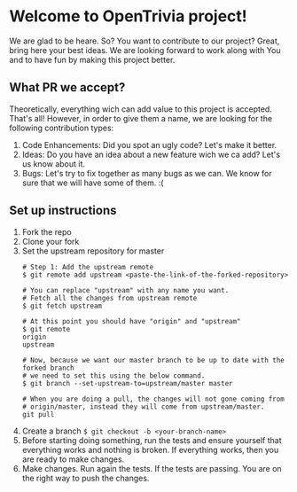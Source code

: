 # Welcome to OpenTrivia project!

We are glad to be heare. So? You want to contribute to our project? Great, 
bring here your best ideas. We are looking forward to work along with You 
and to have fun by making this project better. 

## What PR we accept?

Theoretically, everything wich can add value to this project is accepted. That's all!
However, in order to give them a name, we are looking for the following contribution types:

1. Code Enhancements: Did you spot an ugly code? Let's make it better.  
2. Ideas: Do you have an idea about a new feature wich we ca add? Let's us know about it.
3. Bugs: Let's try to fix together as many bugs as we can. We know for sure that we will have some of them. :(

## Set up instructions

1. Fork the repo
2. Clone your fork
3. Set the upstream repository for master
	```
	# Step 1: Add the upstream remote
	$ git remote add upstream <paste-the-link-of-the-forked-repository>
	
	# You can replace "upstream" with any name you want. 
	# Fetch all the changes from upstream remote
	$ git fetch upstream
	
	# At this point you should have "origin" and "upstream"
	$ git remote
	origin
	upstream

	# Now, because we want our master branch to be up to date with the forked branch 
	# we need to set this using the below command.
	$ git branch --set-upstream-to=upstream/master master
	
	# When you are doing a pull, the changes will not gone coming from 
	# origin/master, instead they will come from upstream/master.
	git pull
	```
4. Create a branch
	`$ git checkout -b <your-branch-name>`
5. Before starting doing something, run the tests and ensure yourself that 
   everything works and nothing is broken. If everything works, 
   then you are ready to make changes. 
7. Make changes. Run again the tests. If the tests are passing. You are on the right way to push the changes.

